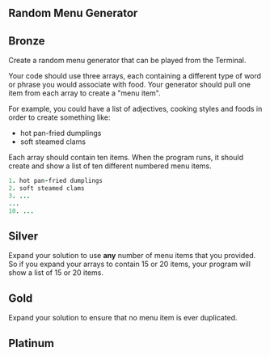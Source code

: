 ## Random Menu Generator

Bronze
------
Create a random menu generator that can be played from the Terminal.

Your code should use three arrays, each containing a different type of word or phrase you would associate with food. Your generator should pull one item from each array to create a "menu item".  

For example, you could have a list of adjectives, cooking styles and foods in order to create something like:  
+ hot pan-fried dumplings  
+ soft steamed clams  

Each array should contain ten items. When the program runs, it should create and show a list of ten different numbered menu items.
```ruby
1. hot pan-fried dumplings
2. soft steamed clams
3. ...
...
10. ...
```

Silver
------
Expand your solution to use __any__ number of menu items that you provided. So if you expand your arrays to contain 15 or 20 items, your program will show a list of 15 or 20 items. 

Gold
------
Expand your solution to ensure that no menu item is ever duplicated.

Platinum
------